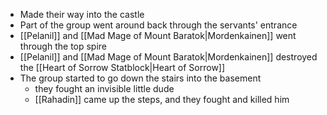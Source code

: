 - Made their way into the castle
- Part of the group went around back through the servants' entrance
- [[Pelanil]] and [[Mad Mage of Mount Baratok|Mordenkainen]] went through the top spire
- [[Pelanil]] and [[Mad Mage of Mount Baratok|Mordenkainen]] destroyed the [[Heart of Sorrow Statblock|Heart of Sorrow]]
- The group started to go down the stairs into the basement
	- they fought an invisible little dude
	- [[Rahadin]] came up the steps, and they fought and killed him